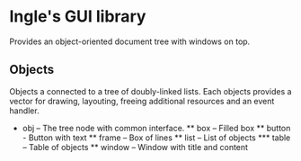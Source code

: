 # Ingle's GUI library

Provides an object-oriented document tree with windows on top.

## Objects

Objects a connected to a tree of doubly-linked lists.  Each
objects provides a vector for drawing, layouting, freeing
additional resources and an event handler.

* obj – The tree node with common interface.
** box – Filled box
** button - Button with text
** frame – Box of lines
** list – List of objects
*** table – Table of objects
** window – Window with title and content
